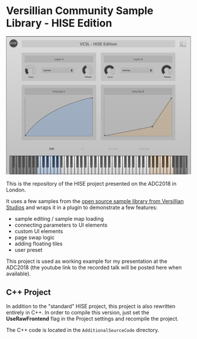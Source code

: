# Versillian Community Sample Library - HISE Edition

![](Screenshot.png)

This is the repository of the HISE project presented on the ADC2018 in London.

It uses a few samples from the [open source sample library from Versillian Studios](https://github.com/sgossner/VCSL) and wraps it in a plugin to demonstrate a few features:

- sample editing / sample map loading
- connecting parameters to UI elements
- custom UI elements
- page swap logic
- adding floating tiles
- user preset

This project is used as working example for my presentation at the ADC2018 (the youtube link to the recorded talk will be posted here when available).

## C++ Project

In addition to the "standard" HISE project, this project is also rewritten entirely in C++. In order to compile this version, just set the **UseRawFrontend** flag in the Project settings and recompile the project.

The C++ code is located in the `AdditionalSourceCode` directory.